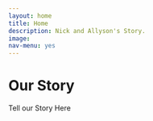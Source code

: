 ```yaml
---
layout: home
title: Home
description: Nick and Allyson's Story.
image:
nav-menu: yes
---
```


<div class="home">

  <h1 class="page-heading">Our Story</h1>

  <p>Tell our Story Here</p>

</div>
